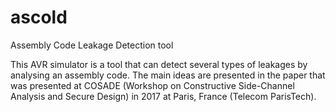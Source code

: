 # ascold
Assembly Code Leakage Detection tool

This AVR simulator is a tool that can
detect several types of leakages by analysing an assembly code.
The main ideas are presented in the paper that was presented at 
COSADE (Workshop on Constructive Side-Channel Analysis and Secure Design) in 2017
at Paris, France (Telecom ParisTech).

